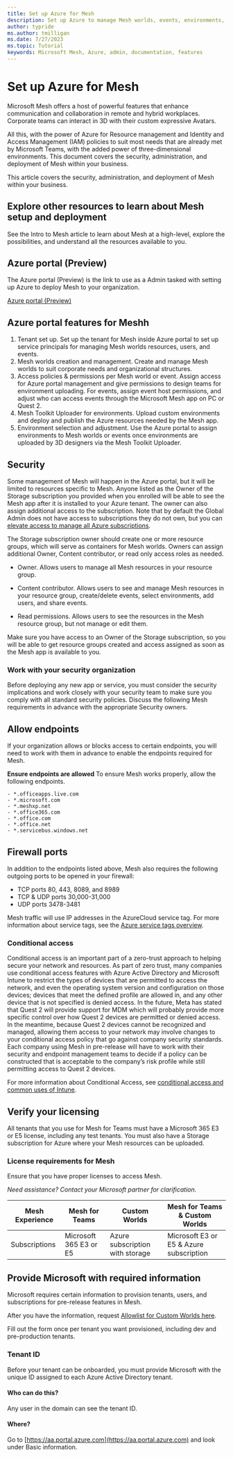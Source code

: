 ```yaml
---
title: Set up Azure for Mesh
description: Set up Azure to manage Mesh worlds, events, environments, and deploy Mesh to your organization.
author: typride
ms.author: tmilligan
ms.date: 7/27/2023
ms.topic: Tutorial
keywords: Microsoft Mesh, Azure, admin, documentation, features
---
```


# Set up Azure for Mesh

Microsoft Mesh offers a host of powerful features that enhance communication and collaboration in remote and hybrid workplaces. Corporate teams can interact in 3D with their custom expressive Avatars.

All this, with the power of Azure for Resource management and Identity and Access Management (IAM) policies to suit most needs that are already met by Microsoft Teams, with the added power of three-dimensional environments. This document covers the security, administration, and deployment of Mesh within your business.

This article covers the security, administration, and deployment of Mesh within your business.

## Explore other resources to learn about Mesh setup and deployment

See the Intro to Mesh article to learn about Mesh at a high-level, explore the possibilities, and understand all the resources available to you.

## Azure portal (Preview)

The Azure portal (Preview) is the link to use as a Admin tasked with setting up Azure to deploy Mesh to your organization.

[Azure portal (Preview)](https://portal.azure.com/?microsoft_azure_metaverseExtension_assettypeoptions=%7B%22metaverse%22%3A%7B%22options%22%3A%22%22%7D%7D&microsoft_azure_metaverseExtension=true&feature.canmodifyextensions=true#home)

## Azure portal features for Meshh

1. Tenant set up. Set up the tenant for Mesh inside Azure portal to set up service principals for managing Mesh worlds resources, users, and events.
1. Mesh worlds creation and management. Create and manage Mesh worlds to suit corporate needs and organizational structures.
1. Access policies & permissions per Mesh world or event. Assign access for Azure portal management and give permissions to design teams for environment uploading. For events, assign event host permissions, and adjust who can access events through the Microsoft Mesh app on PC or Quest 2.
1. Mesh Toolkit Uploader for environments. Upload custom environments and deploy and publish the Azure resources needed by the Mesh app.
1. Environment selection and adjustment. Use the Azure portal to assign environments to Mesh worlds or events once environments are uploaded by 3D designers via the Mesh Toolkit Uploader.

## Security

Some management of Mesh will happen in the Azure portal, but it will be limited to resources specific to Mesh. Anyone listed as the Owner of the Storage subscription you provided when you enrolled will be able to see the Mesh app after it is installed to your Azure tenant. The owner can also assign additional access to the subscription. Note that by default the Global Admin does not have access to subscriptions they do not own, but you can [elevate access to manage all Azure subscriptions](/azure/role-based-access-control/elevate-access-global-admin).

The Storage subscription owner should create one or more resource groups, which will serve as containers for Mesh worlds. Owners can assign additional Owner, Content contributor, or read only access roles as needed.

- Owner. Allows users to manage all Mesh resources in your resource group.

- Content contributor. Allows users to see and manage Mesh resources in your resource group, create/delete events, select environments, add users, and share events.

- Read permissions. Allows users to see the resources in the Mesh resource group, but not manage or edit them.

Make sure you have access to an Owner of the Storage subscription, so you will be able to get resource groups created and access assigned as soon as the Mesh app is available to you.

### Work with your security organization

Before deploying any new app or service, you must consider the security implications and work closely with your security team to make sure you comply with all standard security policies. Discuss the following Mesh requirements in advance with the appropriate Security owners.

## Allow endpoints

If your organization allows or blocks access to certain endpoints, you will need to work with them in advance to enable the endpoints required for Mesh.

**Ensure endpoints are allowed**
To ensure Mesh works properly, allow the following endpoints.

```dotnetcli
- *.officeapps.live.com
- *.microsoft.com
- *.meshxp.net
- *.office365.com
- *.office.com
- *.office.net
- *.servicebus.windows.net
```

## Firewall ports

In addition to the endpoints listed above, Mesh also requires the following outgoing ports to be opened in your firewall: 

- TCP ports 80, 443, 8089, and 8989
- TCP & UDP ports 30,000-31,000
- UDP ports 3478-3481

Mesh traffic will use IP addresses in the AzureCloud service tag.
For more information about service tags, see the [Azure service tags overview](/azure/virtual-network/service-tags-overview).

### Conditional access

Conditional access is an important part of a zero-trust approach to helping secure your network and resources. As part of zero trust, many companies use conditional access features with Azure Active Directory and Microsoft Intune to restrict the types of devices that are permitted to access the network, and even the operating system version and configuration on those devices; devices that meet the defined profile are allowed in, and any other device that is not specified is denied access.
In the future, Meta has stated that Quest 2 will provide support for MDM which will probably provide more specific control over how Quest 2 devices are permitted or denied access. In the meantime, because Quest 2 devices cannot be recognized and managed, allowing them access to your network may involve changes to your conditional access policy that go against company security standards. Each company using Mesh in pre-release will have to work with their security and endpoint management teams to decide if a policy can be constructed that is acceptable to the company’s risk profile while still permitting access to Quest 2 devices.

For more information about Conditional Access, see [conditional access and common uses of Intune](/mem/intune/protect/conditional-access-intune-common-ways-use).

## Verify your licensing

All tenants that you use for Mesh for Teams must have a Microsoft 365 E3 or E5 license, including any test tenants. You must also have a Storage subscription for Azure where your Mesh resources can be uploaded.


### License requirements for Mesh

Ensure that you have proper licenses to access Mesh.

*Need assistance? Contact your Microsoft partner for clarification.*

|Mesh Experience   | Mesh for Teams                | Custom Worlds                          | Mesh for Teams & Custom Worlds  |
|------------------|-------------------------------|----------------------------------------|---------------------------------|
|Subscriptions     |  Microsoft 365 E3 or E5       |   Azure subscription with storage      |  Microsoft E3 or E5 & Azure subscription       |

## Provide Microsoft with required information

Microsoft requires certain information to provision tenants, users, and subscriptions for pre-release features in Mesh.

After you have the information, request [Allowlist for Custom Worlds here](https://forms.office.com/r/tUxeatkdiA).

Fill out the form once per tenant you want provisioned, including dev and pre-production tenants.

### Tenant ID

Before your tenant can be onboarded, you must provide Microsoft with the unique ID assigned to each Azure Active Directory tenant.

#### Who can do this?

Any user in the domain can see the tenant ID.

#### Where?

Go to [https://aa.portal.azure.com](https://aa.portal.azure.com) and look under Basic information.